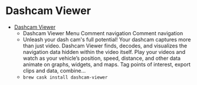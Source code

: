 # Dashcam Viewer
- [Dashcam Viewer](https://dashcamviewer.com/)
  -  Dashcam Viewer Menu Comment navigation Comment navigation
  - Unleash your dash cam's full potential! Your dashcam captures more than just video. Dashcam Viewer finds, decodes, and visualizes the navigation data hidden within the video itself. Play your videos and watch as your vehicle’s position, speed, distance, and other data animate on graphs, widgets, and maps. Tag points of interest, export clips and data, combine…
  - `brew cask install dashcam-viewer`
